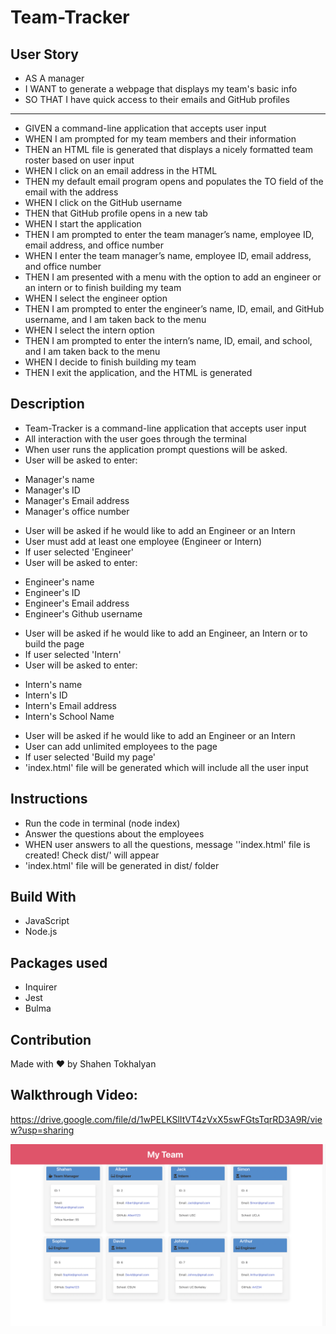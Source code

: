 # Team-Tracker

## User Story 

* AS A manager
* I WANT to generate a webpage that displays my team's basic info
* SO THAT I have quick access to their emails and GitHub profiles

-----------------------------------------------------------------

* GIVEN a command-line application that accepts user input
* WHEN I am prompted for my team members and their information
* THEN an HTML file is generated that displays a nicely formatted team roster based on user input
* WHEN I click on an email address in the HTML
* THEN my default email program opens and populates the TO field of the email with the address
* WHEN I click on the GitHub username
* THEN that GitHub profile opens in a new tab
* WHEN I start the application
* THEN I am prompted to enter the team manager’s name, employee ID, email address, and office number
* WHEN I enter the team manager’s name, employee ID, email address, and office number
* THEN I am presented with a menu with the option to add an engineer or an intern or to finish building my team
* WHEN I select the engineer option
* THEN I am prompted to enter the engineer’s name, ID, email, and GitHub username, and I am taken back to the menu
* WHEN I select the intern option
* THEN I am prompted to enter the intern’s name, ID, email, and school, and I am taken back to the menu
* WHEN I decide to finish building my team
* THEN I exit the application, and the HTML is generated

## Description

* Team-Tracker is a command-line application that accepts user input
* All interaction with the user goes through the terminal
* When user runs the application prompt questions will be asked.
* User will be asked to enter:
- Manager's name
- Manager's ID
- Manager's Email address
- Manager's office number

* User will be asked if he would like to add an Engineer or an Intern
* User must add at least one employee (Engineer or Intern)
* If user selected 'Engineer'
* User will be asked to enter:
- Engineer's name
- Engineer's ID
- Engineer's Email address
- Engineer's Github username

* User will be asked if he would like to add an Engineer, an Intern or to build the page
* If user selected 'Intern'
* User will be asked to enter:
- Intern's name
- Intern's ID
- Intern's Email address
- Intern's School Name

* User will be asked if he would like to add an Engineer or an Intern
* User can add unlimited employees to the page
* If user selected 'Build my page'
* 'index.html' file will be generated which will include all the user input

## Instructions
* Run the code in terminal (node index)
* Answer the questions about the employees
* WHEN user answers to all the questions, message ''index.html' file is created! Check dist/' will appear
* 'index.html' file will be generated in dist/ folder

## Build With
* JavaScript
* Node.js

## Packages used
* Inquirer
* Jest
* Bulma

## Contribution
Made with ❤ by Shahen Tokhalyan

## Walkthrough Video: 
https://drive.google.com/file/d/1wPELKSlItVT4zVxX5swFGtsTqrRD3A9R/view?usp=sharing

![Screenshot](./src/images/screenshot.png)